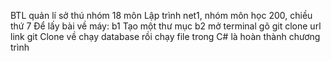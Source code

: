 BTL quản lí sở thú nhóm 18 môn Lập trình net1, nhóm môn học 200, chiều thứ 7
Để lấy bài về máy:
b1 Tạo một thư mục
b2 mở terminal gõ git clone url link git
Clone về chạy database rồi chạy file trong C# là hoàn thành chương trình
